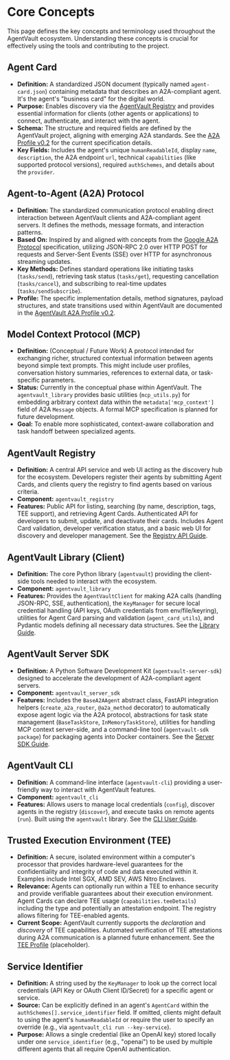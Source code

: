 # Core Concepts

This page defines the key concepts and terminology used throughout the AgentVault ecosystem. Understanding these concepts is crucial for effectively using the tools and contributing to the project.

## Agent Card

*   **Definition:** A standardized JSON document (typically named `agent-card.json`) containing metadata that describes an A2A-compliant agent. It's the agent's "business card" for the digital world.
*   **Purpose:** Enables discovery via the [AgentVault Registry](#agentvault-registry) and provides essential information for clients (other agents or applications) to connect, authenticate, and interact with the agent.
*   **Schema:** The structure and required fields are defined by the AgentVault project, aligning with emerging A2A standards. See the [A2A Profile v0.2](a2a_profile_v0.2.md) for the current specification details.
*   **Key Fields:** Includes the agent's unique `humanReadableId`, display `name`, `description`, the A2A endpoint `url`, technical `capabilities` (like supported protocol versions), required `authSchemes`, and details about the `provider`.

## Agent-to-Agent (A2A) Protocol

*   **Definition:** The standardized communication protocol enabling direct interaction between AgentVault clients and A2A-compliant agent servers. It defines the methods, message formats, and interaction patterns.
*   **Based On:** Inspired by and aligned with concepts from the [Google A2A Protocol](https://github.com/google/A2A) specification, utilizing JSON-RPC 2.0 over HTTP POST for requests and Server-Sent Events (SSE) over HTTP for asynchronous streaming updates.
*   **Key Methods:** Defines standard operations like initiating tasks (`tasks/send`), retrieving task status (`tasks/get`), requesting cancellation (`tasks/cancel`), and subscribing to real-time updates (`tasks/sendSubscribe`).
*   **Profile:** The specific implementation details, method signatures, payload structures, and state transitions used within AgentVault are documented in the [AgentVault A2A Profile v0.2](a2a_profile_v0.2.md).

## Model Context Protocol (MCP)

*   **Definition:** (Conceptual / Future Work) A protocol intended for exchanging richer, structured contextual information between agents beyond simple text prompts. This might include user profiles, conversation history summaries, references to external data, or task-specific parameters.
*   **Status:** Currently in the conceptual phase within AgentVault. The `agentvault_library` provides basic utilities (`mcp_utils.py`) for embedding arbitrary context data within the `metadata['mcp_context']` field of A2A `Message` objects. A formal MCP specification is planned for future development.
*   **Goal:** To enable more sophisticated, context-aware collaboration and task handoff between specialized agents.

## AgentVault Registry

*   **Definition:** A central API service and web UI acting as the discovery hub for the ecosystem. Developers register their agents by submitting Agent Cards, and clients query the registry to find agents based on various criteria.
*   **Component:** `agentvault_registry`
*   **Features:** Public API for listing, searching (by name, description, tags, TEE support), and retrieving Agent Cards. Authenticated API for developers to submit, update, and deactivate their cards. Includes Agent Card validation, developer verification status, and a basic web UI for discovery and developer management. See the [Registry API Guide](developer_guide/registry.md).

## AgentVault Library (Client)

*   **Definition:** The core Python library (`agentvault`) providing the client-side tools needed to interact with the ecosystem.
*   **Component:** `agentvault_library`
*   **Features:** Provides the `AgentVaultClient` for making A2A calls (handling JSON-RPC, SSE, authentication), the `KeyManager` for secure local credential handling (API keys, OAuth credentials from env/file/keyring), utilities for Agent Card parsing and validation (`agent_card_utils`), and Pydantic models defining all necessary data structures. See the [Library Guide](developer_guide/library.md).

## AgentVault Server SDK

*   **Definition:** A Python Software Development Kit (`agentvault-server-sdk`) designed to accelerate the development of A2A-compliant agent servers.
*   **Component:** `agentvault_server_sdk`
*   **Features:** Includes the `BaseA2AAgent` abstract class, FastAPI integration helpers (`create_a2a_router`, `@a2a_method` decorator) to automatically expose agent logic via the A2A protocol, abstractions for task state management (`BaseTaskStore`, `InMemoryTaskStore`), utilities for handling MCP context server-side, and a command-line tool (`agentvault-sdk package`) for packaging agents into Docker containers. See the [Server SDK Guide](developer_guide/server_sdk.md).

## AgentVault CLI

*   **Definition:** A command-line interface (`agentvault-cli`) providing a user-friendly way to interact with AgentVault features.
*   **Component:** `agentvault_cli`
*   **Features:** Allows users to manage local credentials (`config`), discover agents in the registry (`discover`), and execute tasks on remote agents (`run`). Built using the `agentvault` library. See the [CLI User Guide](user_guide/cli.md).

## Trusted Execution Environment (TEE)

*   **Definition:** A secure, isolated environment within a computer's processor that provides hardware-level guarantees for the confidentiality and integrity of code and data executed within it. Examples include Intel SGX, AMD SEV, AWS Nitro Enclaves.
*   **Relevance:** Agents can optionally run within a TEE to enhance security and provide verifiable guarantees about their execution environment. Agent Cards can declare TEE usage (`capabilities.teeDetails`) including the type and potentially an attestation endpoint. The registry allows filtering for TEE-enabled agents.
*   **Current Scope:** AgentVault currently supports the *declaration* and *discovery* of TEE capabilities. Automated verification of TEE attestations during A2A communication is a planned future enhancement. See the [TEE Profile](tee_profile.md) (placeholder).

## Service Identifier

*   **Definition:** A string used by the `KeyManager` to look up the correct local credentials (API Key or OAuth Client ID/Secret) for a specific agent or service.
*   **Source:** Can be explicitly defined in an agent's `AgentCard` within the `authSchemes[].service_identifier` field. If omitted, clients might default to using the agent's `humanReadableId` or require the user to specify an override (e.g., via `agentvault_cli run --key-service`).
*   **Purpose:** Allows a single credential (like an OpenAI key) stored locally under one `service_identifier` (e.g., "openai") to be used by multiple different agents that all require OpenAI authentication.
